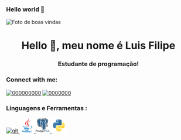 ### Hello world 👋
![Foto de boas vindas](https://i0.wp.com/www.agilenative.com/wp-content/uploads/2017/01/001-Agile-Hello-World.png?fit=1745%2C1080&ssl=1)

<h1 align="center">Hello 👋, meu nome é Luis Filipe</h1>
<h3 align="center">Estudante de programação!</h3>

<h3 align="left">Connect with me:</h3>
<p align="left">
<a href="https://linkedin.com/in/luisfilipewintherborges" target="blank"><img align="center" src="https://raw.githubusercontent.com/rahuldkjain/github-profile-readme-generator/master/src/images/icons/Social/linked-in-alt.svg" alt="000000000" height="30" width="40" /></a>
<a href="https://instagram.com/lfwinthe" target="blank"><img align="center" src="https://raw.githubusercontent.com/rahuldkjain/github-profile-readme-generator/master/src/images/icons/Social/instagram.svg" alt="0000000" height="30" width="40" /></a>
</p>

<h3 align="left">Linguagens e Ferramentas :</h3>
<p align="left"> <a href="https://git-scm.com/" target="_blank" rel="noreferrer"> <img src="https://www.vectorlogo.zone/logos/git-scm/git-scm-icon.svg" alt="git" width="40" height="40"/> </a> <a href="https://www.java.com" target="_blank" rel="noreferrer"> <img src="https://raw.githubusercontent.com/devicons/devicon/master/icons/java/java-original.svg" alt="java" width="40" height="40"/> </a> <a href="https://www.postgresql.org" target="_blank" rel="noreferrer"> <img src="https://raw.githubusercontent.com/devicons/devicon/master/icons/postgresql/postgresql-original-wordmark.svg" alt="postgresql" width="40" height="40"/> </a> <a href="https://www.python.org" target="_blank" rel="noreferrer"> <img src="https://raw.githubusercontent.com/devicons/devicon/master/icons/python/python-original.svg" alt="python" width="40" height="40"/> </a> </p>
